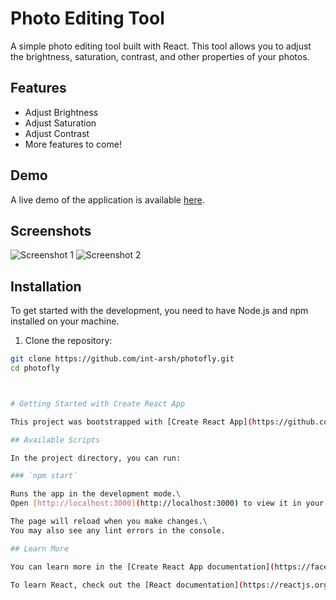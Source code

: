 # Photo Editing Tool

A simple photo editing tool built with React. This tool allows you to adjust the brightness, saturation, contrast, and other properties of your photos.

## Features

- Adjust Brightness
- Adjust Saturation
- Adjust Contrast
- More features to come!

## Demo

A live demo of the application is available [here](#).

## Screenshots

![Screenshot 1](screenshots/screenshot1.png)
![Screenshot 2](screenshots/screenshot2.png)

## Installation

To get started with the development, you need to have Node.js and npm installed on your machine.

1. Clone the repository:

```bash
git clone https://github.com/int-arsh/photofly.git
cd photofly



# Getting Started with Create React App

This project was bootstrapped with [Create React App](https://github.com/facebook/create-react-app).

## Available Scripts

In the project directory, you can run:

### `npm start`

Runs the app in the development mode.\
Open [http://localhost:3000](http://localhost:3000) to view it in your browser.

The page will reload when you make changes.\
You may also see any lint errors in the console.

## Learn More

You can learn more in the [Create React App documentation](https://facebook.github.io/create-react-app/docs/getting-started).

To learn React, check out the [React documentation](https://reactjs.org/).




